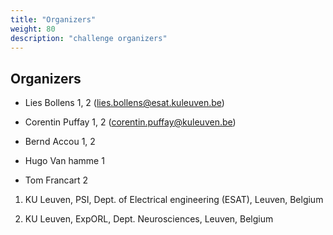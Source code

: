 ```yaml
---
title: "Organizers"
weight: 80
description: "challenge organizers"
---
```



## Organizers

- Lies Bollens 1, 2 (lies.bollens@esat.kuleuven.be)

- Corentin Puffay 1, 2 (corentin.puffay@kuleuven.be)

- Bernd Accou 1, 2

- Hugo Van hamme 1

- Tom Francart 2

 1. KU Leuven, PSI, Dept. of Electrical engineering (ESAT), Leuven, Belgium
    
 2. KU Leuven, ExpORL, Dept. Neurosciences, Leuven, Belgium

